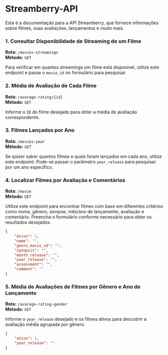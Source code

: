 # Streamberry-API

Esta é a documentação para a API Streamberry, que fornece informações sobre filmes, suas avaliações, lançamentos e muito mais.

### 1. Consultar Disponibilidade de Streaming de um Filme

**Rota:** `/movies-streamings`  
**Método:** `GET`

Para verificar em quantos streamings um filme está disponível, utilize este endpoint e passe o `movie_id` no formulário para pesquisar.

### 2. Média de Avaliação de Cada Filme

**Rota:** `/avarage-rating/{id}`  
**Método:** `GET`

Informe o `ID` do filme desejado para obter a média de avaliação correspondente.

### 3. Filmes Lançados por Ano

**Rota:** `/movies-year`  
**Método:** `GET`

Se quiser saber quantos filmes e quais foram lançados em cada ano, utilize este endpoint. Pode-se passar o parâmetro `year_release` para pesquisar por um ano específico.

### 4. Localizar Filmes por Avaliação e Comentários

**Rota:** `/movie`  
**Método:** `GET`

Utilize este endpoint para encontrar filmes com base em diferentes critérios como nome, gênero, sinopse, mês/ano de lançamento, avaliação e comentário. Preencha o formulário conforme necessário para obter os resultados desejados.

```json
{
    "ativo": 1,
    "name": "",
    "genre_movie_id": "",
    "synopsis": "",
    "month_release": "",
    "year_release": "",
    "assessment": "",
    "comment": ""
}
````


### 5. Média de Avaliações de Filmes por Gênero e Ano de Lançamento

**Rota:** `/avarage-rating-gender`  
**Método:** `GET`

Informe o `year_release` desejado e os filmes ativos para descobrir a avaliação média agrupada por gênero.

```json
{
    "ativo": 1,
    "year_release": ""
}


